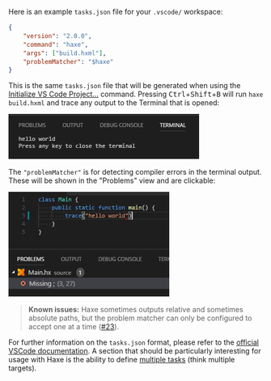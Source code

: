 Here is an example `tasks.json` file for your `.vscode/` workspace:

```json
{
    "version": "2.0.0",
    "command": "haxe",
    "args": ["build.hxml"],
    "problemMatcher": "$haxe"
}
```

This is the same `tasks.json` file that will be generated when using the [Initialize VS Code Project...](/vshaxe/vshaxe/wiki/Commands#haxe-initialize-vs-code-project) command. Pressing <kbd>Ctrl</kbd>+<kbd>Shift</kbd>+<kbd>B</kbd> will run `haxe build.hxml` and trace any output to the Terminal that is opened:

![](images/build-tasks/terminal.png)

The `"problemMatcher"` is for detecting compiler errors in the terminal output. These will be shown in the "Problems" view and are clickable:

![](images/build-tasks/error.png)

>**Known issues:** Haxe sometimes outputs relative and sometimes absolute paths, but the problem matcher can only be configured to accept one at a time ([#23](https://github.com/vshaxe/vshaxe/issues/23)).

For further information on the `tasks.json` format, please refer to the [official VSCode documentation](https://code.visualstudio.com/docs/editor/tasks). A section that should be particularly interesting for usage with Haxe is the ability to define [multiple tasks](https://code.visualstudio.com/docs/editor/tasks#_command-and-tasks) (think multiple targets).
